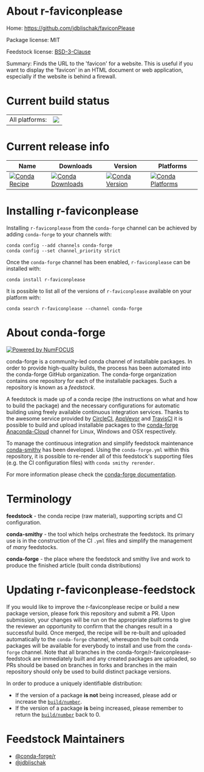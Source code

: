 About r-faviconplease
=====================

Home: https://github.com/jdblischak/faviconPlease

Package license: MIT

Feedstock license: [BSD-3-Clause](https://github.com/conda-forge/r-faviconplease-feedstock/blob/master/LICENSE.txt)

Summary: Finds the URL to the 'favicon' for a website. This is useful if you want to display the 'favicon' in an HTML document or web application, especially if the website is behind a firewall.

Current build status
====================


<table><tr><td>All platforms:</td>
    <td>
      <a href="https://dev.azure.com/conda-forge/feedstock-builds/_build/latest?definitionId=15505&branchName=master">
        <img src="https://dev.azure.com/conda-forge/feedstock-builds/_apis/build/status/r-faviconplease-feedstock?branchName=master">
      </a>
    </td>
  </tr>
</table>

Current release info
====================

| Name | Downloads | Version | Platforms |
| --- | --- | --- | --- |
| [![Conda Recipe](https://img.shields.io/badge/recipe-r--faviconplease-green.svg)](https://anaconda.org/conda-forge/r-faviconplease) | [![Conda Downloads](https://img.shields.io/conda/dn/conda-forge/r-faviconplease.svg)](https://anaconda.org/conda-forge/r-faviconplease) | [![Conda Version](https://img.shields.io/conda/vn/conda-forge/r-faviconplease.svg)](https://anaconda.org/conda-forge/r-faviconplease) | [![Conda Platforms](https://img.shields.io/conda/pn/conda-forge/r-faviconplease.svg)](https://anaconda.org/conda-forge/r-faviconplease) |

Installing r-faviconplease
==========================

Installing `r-faviconplease` from the `conda-forge` channel can be achieved by adding `conda-forge` to your channels with:

```
conda config --add channels conda-forge
conda config --set channel_priority strict
```

Once the `conda-forge` channel has been enabled, `r-faviconplease` can be installed with:

```
conda install r-faviconplease
```

It is possible to list all of the versions of `r-faviconplease` available on your platform with:

```
conda search r-faviconplease --channel conda-forge
```


About conda-forge
=================

[![Powered by
NumFOCUS](https://img.shields.io/badge/powered%20by-NumFOCUS-orange.svg?style=flat&colorA=E1523D&colorB=007D8A)](https://numfocus.org)

conda-forge is a community-led conda channel of installable packages.
In order to provide high-quality builds, the process has been automated into the
conda-forge GitHub organization. The conda-forge organization contains one repository
for each of the installable packages. Such a repository is known as a *feedstock*.

A feedstock is made up of a conda recipe (the instructions on what and how to build
the package) and the necessary configurations for automatic building using freely
available continuous integration services. Thanks to the awesome service provided by
[CircleCI](https://circleci.com/), [AppVeyor](https://www.appveyor.com/)
and [TravisCI](https://travis-ci.com/) it is possible to build and upload installable
packages to the [conda-forge](https://anaconda.org/conda-forge)
[Anaconda-Cloud](https://anaconda.org/) channel for Linux, Windows and OSX respectively.

To manage the continuous integration and simplify feedstock maintenance
[conda-smithy](https://github.com/conda-forge/conda-smithy) has been developed.
Using the ``conda-forge.yml`` within this repository, it is possible to re-render all of
this feedstock's supporting files (e.g. the CI configuration files) with ``conda smithy rerender``.

For more information please check the [conda-forge documentation](https://conda-forge.org/docs/).

Terminology
===========

**feedstock** - the conda recipe (raw material), supporting scripts and CI configuration.

**conda-smithy** - the tool which helps orchestrate the feedstock.
                   Its primary use is in the construction of the CI ``.yml`` files
                   and simplify the management of *many* feedstocks.

**conda-forge** - the place where the feedstock and smithy live and work to
                  produce the finished article (built conda distributions)


Updating r-faviconplease-feedstock
==================================

If you would like to improve the r-faviconplease recipe or build a new
package version, please fork this repository and submit a PR. Upon submission,
your changes will be run on the appropriate platforms to give the reviewer an
opportunity to confirm that the changes result in a successful build. Once
merged, the recipe will be re-built and uploaded automatically to the
`conda-forge` channel, whereupon the built conda packages will be available for
everybody to install and use from the `conda-forge` channel.
Note that all branches in the conda-forge/r-faviconplease-feedstock are
immediately built and any created packages are uploaded, so PRs should be based
on branches in forks and branches in the main repository should only be used to
build distinct package versions.

In order to produce a uniquely identifiable distribution:
 * If the version of a package **is not** being increased, please add or increase
   the [``build/number``](https://docs.conda.io/projects/conda-build/en/latest/resources/define-metadata.html#build-number-and-string).
 * If the version of a package **is** being increased, please remember to return
   the [``build/number``](https://docs.conda.io/projects/conda-build/en/latest/resources/define-metadata.html#build-number-and-string)
   back to 0.

Feedstock Maintainers
=====================

* [@conda-forge/r](https://github.com/conda-forge/r/)
* [@jdblischak](https://github.com/jdblischak/)


